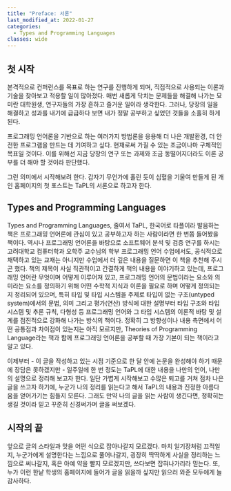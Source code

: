 ```yaml
---
title: "Preface: 서론"
last_modified_at: 2022-01-27
categories:
  - Types and Programming Languages
classes: wide
---
```


## 첫 시작

본격적으로 컨퍼런스를 목표로 하는 연구를 진행하게 되며, 직접적으로 사용되는 이론과 기술을 찾아보고 적용할 일이 많아졌다.
매번 새롭게 닥치는 문제들을 해결해 나가는 묘미란 대학원생, 연구자들의 가장 흔하고 즐거운 일이라 생각한다.
그러나, 당장의 일을 해결하고 성과를 내기에 급급하다 보면 내가 정말 공부하고 싶었던 것들을 소홀히 하게 된다.

프로그래밍 언어론을 기반으로 하는 여러가지 방법론을 응용해 더 나은 개발환경, 더 안전한 프로그램을 만드는 데 기여하고 싶다.
현재로써 가질 수 있는 조금이나마 구체적인 목표일 것이다.
이를 위해선 지금 당장의 연구 또는 과제와 조금 동떨어지더라도 이론 공부를 더 해야 할 것이라 판단했다.

그런 의미에서 시작해보려 한다.
갑자기 무언가에 홀린 듯이 심혈을 기울여 만들게 된 개인 홈페이지의 첫 포스트는 TaPL의 서론으로 하고자 한다.

## Types and Programming Languages

Types and Programming Languages, 줄여서 TaPL, 한국어로 타플이라 발음하는 책은 프로그래밍 언어론에 관심이 있고 공부하고자 하는 사람이라면 한 번쯤 들어봤을 책이다.
역시나 프로그래밍 언어론을 바탕으로 소프트웨어 분석 및 검증 연구를 하시는 고려대학교 컴퓨터학과 오학주 교수님의 학부 프로그래밍 언어 수업에서도, 공식적으로 채택하고 있는 교재는 아니지만 수업에서 더 깊은 내용을 질문하면 이 책을 추천해 주시곤 했다.
책의 제목이 사실 직관적이고 간결하게 책의 내용을 이야기하고 있는데, 프로그래밍 언어란 무엇이며 어떻게 이루어져 있고, 프로그래밍 언어의 문법이라는 요소와 의미라는 요소를 정의하기 위해 어떤 수학적 지식과 이론을 필요로 하며 어떻게 정의되는지 정리되어 있으며, 특히 타입 및 타입 시스템을 주제로 타입이 없는 구조(untyped system)에서의 문법, 의미 그리고 평가(연산) 방식에 대한 설명부터 타입 구조와 타입 시스템 및 추론 규칙, 다형성 등 프로그래밍 언어와 그 타입 시스템의 이론적 바탕 및 설계를 점진적으로 강화해 나가는 방식의 책이다.
정확히 그 방향성이나 내용 측면에서 어떤 공통점과 차이점이 있는지는 아직 모르지만, Theories of Programming Language라는 책과 함께 프로그래밍 언어론을 공부할 때 가장 기본이 되는 책이라고 알고 있다.

이제부터 - 이 글을 작성하고 있는 시점 기준으로 한 달 안에 논문을 완성해야 하기 때문에 장담은 못하겠지만 - 일주일에 한 번 정도는 TaPL에 대한 내용을 나만의 언어, 나만의 설명으로 정리해 보고자 한다.
일단 가볍게 시작해보고 수많은 퇴고를 거쳐 점차 나은 글을 쓰고자 하기에, 누군가 나의 정리를 읽는다고 해서 TaPL의 내용과 진정한 아름다움을 얻어가기는 힘들지 모른다.
그래도 만약 나의 글을 읽는 사람이 생긴다면, 정확히는 생길 것이라 믿고 꾸준히 신경써가며 글을 써보겠다.

## 시작의 끝

앞으로 글의 스타일과 맛을 어떤 식으로 잡아나갈지 모르겠다.
마치 일기장처럼 끄적일지, 누군가에게 설명한다는 느낌으로 풀어나갈지, 굉장히 딱딱하게 사실을 정리하는 느낌으로 써나갈지, 혹은 아예 약을 빨지 모르겠지만, 쓰다보면 잡혀나가리라 믿는다.
또, 누가 이런 한낱 학생의 홈페이지에 들어가 글을 읽을까 싶지만 읽으러 와준 모두에게 늘 감사하다.
